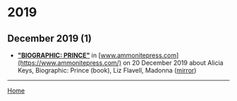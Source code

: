 # 2019

## December 2019 (1)

 - [**"BIOGRAPHIC: PRINCE"**](https://www.ammonitepress.com/biographic-prince/) in [www.ammonitepress.com](https://www.ammonitepress.com/) on 20 December 2019 about Alicia Keys, Biographic: Prince (book), Liz Flavell, Madonna ([mirror](https://web.archive.org/web/*/https://www.ammonitepress.com/biographic-prince/))

----

[Home](../)
